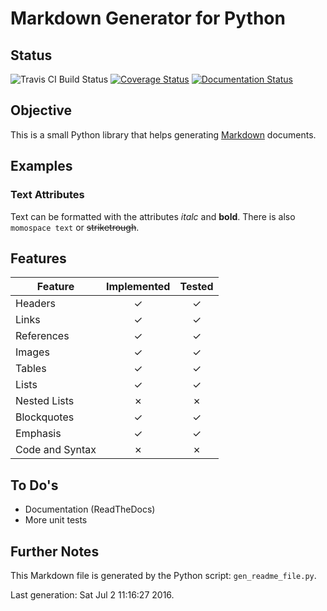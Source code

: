 Markdown Generator for Python
=============================
Status
------
![Travis CI Build Status](https://travis-ci.org/LukasWoodtli/PyMarkdownGen.svg?branch=master "Build Status")
[![Coverage Status](https://coveralls.io/repos/LukasWoodtli/PyMarkdownGen/badge.svg?branch=master)](https://coveralls.io/r/LukasWoodtli/PyMarkdownGen?branch=master)
[![Documentation Status](https://readthedocs.org/projects/pymarkdowngen/badge/?version=latest)](https://readthedocs.org/projects/pymarkdowngen/?badge=latest)

Objective
---------
This is a small Python library that helps generating [Markdown](http://en.wikipedia.org/wiki/Markdown) documents.

Examples
--------
### Text Attributes
Text can be formatted with the attributes *italc* and **bold**.
There is also `momospace text` or ~~striketrough~~.


Features
--------
| Feature         | Implemented | Tested |
|-----------------|:-----------:|:------:|
| Headers         |     ✓     |  ✓   |
| Links           |     ✓     |  ✓   |
| References      |     ✓     |  ✓   |
| Images          |     ✓     |  ✓   |
| Tables          |     ✓     |  ✓   |
| Lists           |     ✓     |  ✓   |
| Nested Lists    |     ✗     |  ✗   |
| Blockquotes     |     ✓     |  ✓   |
| Emphasis        |     ✓     |  ✓   |
| Code and Syntax |     ✗     |  ✗   |


To Do's
-------
* Documentation (ReadTheDocs)
* More unit tests


Further Notes
-------------
This Markdown file is generated by the Python script: `gen_readme_file.py`.

Last generation: Sat Jul  2 11:16:27 2016.